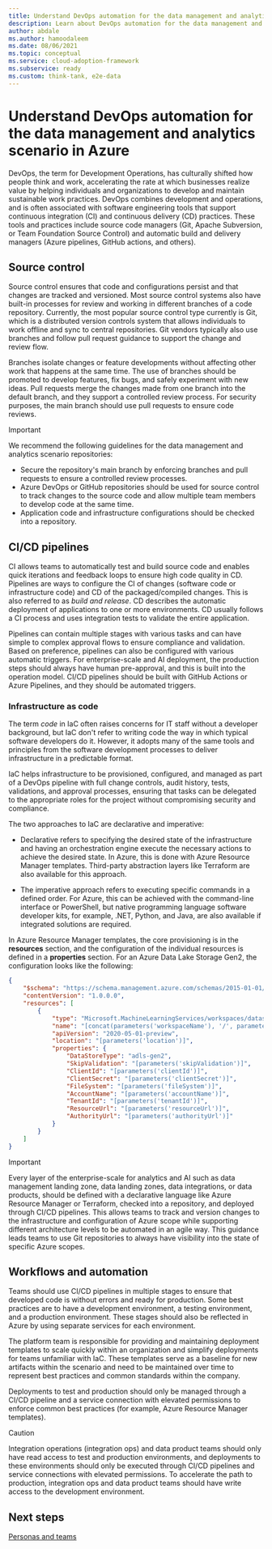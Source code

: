 ```yaml
---
title: Understand DevOps automation for the data management and analytics scenario in Azure
description: Learn about DevOps automation for the data management and analytics scenario in Azure. 
author: abdale
ms.author: hamoodaleem
ms.date: 08/06/2021
ms.topic: conceptual
ms.service: cloud-adoption-framework
ms.subservice: ready
ms.custom: think-tank, e2e-data
---
```


# Understand DevOps automation for the data management and analytics scenario in Azure

DevOps, the term for Development Operations, has culturally shifted how people think and work, accelerating the rate at which businesses realize value by helping individuals and organizations to develop and maintain sustainable work practices. DevOps combines development and operations, and is often associated with software engineering tools that support continuous integration (CI) and continuous delivery (CD) practices. These tools and practices include source code managers (Git, Apache Subversion, or Team Foundation Source Control) and automatic build and delivery managers (Azure pipelines, GitHub actions, and others).

## Source control

Source control ensures that code and configurations persist and that changes are tracked and versioned. Most source control systems also have built-in processes for review and working in different branches of a code repository. Currently, the most popular source control type currently is Git, which is a distributed version controls system that allows individuals to work offline and sync to central repositories. Git vendors typically also use branches and follow pull request guidance to support the change and review flow.

Branches isolate changes or feature developments without affecting other work that happens at the same time. The use of branches should be promoted to develop features, fix bugs, and safely experiment with new ideas. Pull requests merge the changes made from one branch into the default branch, and they support a controlled review process. For security purposes, the main branch should use pull requests to ensure code reviews.

> [!IMPORTANT]
> We recommend the following guidelines for the data management and analytics scenario repositories:
>
> - Secure the repository's main branch by enforcing branches and pull requests to ensure a controlled review processes.
> - Azure DevOps or GitHub repositories should be used for source control to track changes to the source code and allow multiple team members to develop code at the same time.
> - Application code and infrastructure configurations should be checked into a repository.

## CI/CD pipelines

CI allows teams to automatically test and build source code and enables quick iterations and feedback loops to ensure high code quality in CD. Pipelines are ways to configure the CI of changes (software code or infrastructure code) and CD of the packaged/compiled changes. This is also referred to as *build and release*. CD describes the automatic deployment of applications to one or more environments. CD usually follows a CI process and uses integration tests to validate the entire application.

Pipelines can contain multiple stages with various tasks and can have simple to complex approval flows to ensure compliance and validation. Based on preference, pipelines can also be configured with various automatic triggers. For enterprise-scale and AI deployment, the production steps should always have human pre-approval, and this is built into the operation model. CI/CD pipelines should be built with GitHub Actions or Azure Pipelines, and they should be automated triggers.

### Infrastructure as code

The term *code* in IaC often raises concerns for IT staff without a developer background, but IaC don't refer to writing code the way in which typical software developers do it. However, it adopts many of the same tools and principles from the software development processes to deliver infrastructure in a predictable format.

IaC helps infrastructure to be provisioned, configured, and managed as part of a DevOps pipeline with full change controls, audit history, tests, validations, and approval processes, ensuring that tasks can be delegated to the appropriate roles for the project without compromising security and compliance.

The two approaches to IaC are declarative and imperative:

- Declarative refers to specifying the desired state of the infrastructure and having an orchestration engine execute the necessary actions to achieve the desired state. In Azure, this is done with Azure Resource Manager templates. Third-party abstraction layers like Terraform are also available for this approach.

- The imperative approach refers to executing specific commands in a defined order. For Azure, this can be achieved with the command-line interface or PowerShell, but native programming language software developer kits, for example, .NET, Python, and Java, are also available if integrated solutions are required.

In Azure Resource Manager templates, the core provisioning is in the **resources** section, and the configuration of the individual resources is defined in a **properties** section. For an Azure Data Lake Storage Gen2, the configuration looks like the following:

```json
{
    "$schema": "https://schema.management.azure.com/schemas/2015-01-01/deploymentTemplate.json#",
    "contentVersion": "1.0.0.0",
    "resources": [
        {
            "type": "Microsoft.MachineLearningServices/workspaces/datastores",
            "name": "[concat(parameters('workspaceName'), '/', parameters('datastoreName'))]",
            "apiVersion": "2020-05-01-preview",
            "location": "[parameters('location')]",
            "properties": {
                "DataStoreType": "adls-gen2",
                "SkipValidation": "[parameters('skipValidation')]",
                "ClientId": "[parameters('clientId')]",
                "ClientSecret": "[parameters('clientSecret')]",
                "FileSystem": "[parameters('fileSystem')]",
                "AccountName": "[parameters('accountName')]",
                "TenantId": "[parameters('tenantId')]",
                "ResourceUrl": "[parameters('resourceUrl')]",
                "AuthorityUrl": "[parameters('authorityUrl')]"
            }
        }
    ]
}

```

> [!IMPORTANT]
> Every layer of the enterprise-scale for analytics and AI such as data management landing zone, data landing zones, data integrations, or data products, should be defined with a declarative language like Azure Resource Manager or Terraform, checked into a repository, and deployed through CI/CD pipelines. This allows teams to track and version changes to the infrastructure and configuration of Azure scope while supporting different architecture levels to be automated in an agile way. This guidance leads teams to use Git repositories to always have visibility into the state of specific Azure scopes.

## Workflows and automation

Teams should use CI/CD pipelines in multiple stages to ensure that developed code is without errors and ready for production. Some best practices are to have a development environment, a testing environment, and a production environment. These stages should also be reflected in Azure by using separate services for each environment.

The platform team is responsible for providing and maintaining deployment templates to scale quickly within an organization and simplify deployments for teams unfamiliar with IaC. These templates serve as a baseline for new artifacts within the scenario and need to be maintained over time to represent best practices and common standards within the company.

Deployments to test and production should only be managed through a CI/CD pipeline and a service connection with elevated permissions to enforce common best practices (for example, Azure Resource Manager templates).

> [!CAUTION]
> Integration operations (integration ops) and data product teams should only have read access to test and production environments, and deployments to these environments should only be executed through CI/CD pipelines and service connections with elevated permissions. To accelerate the path to production, integration ops and data product teams should have write access to the development environment.

## Next steps

[Personas and teams](organize-persona-and-teams.md)

